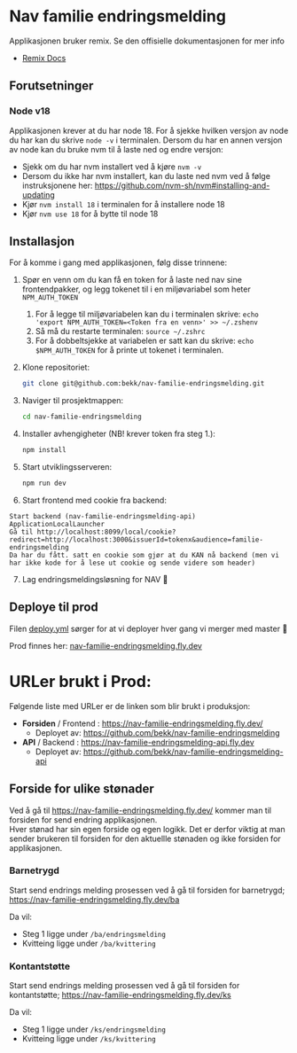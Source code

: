 # Nav familie endringsmelding

Applikasjonen bruker remix. Se den offisielle dokumentasjonen for mer info

- [Remix Docs](https://remix.run/docs)

## Forutsetninger

### Node v18

Applikasjonen krever at du har node 18.
For å sjekke hvilken versjon av node du har kan du skrive `node -v` i terminalen.
Dersom du har en annen versjon av node kan du bruke nvm til å laste ned og endre versjon:

- Sjekk om du har nvm installert ved å kjøre `nvm -v`
- Dersom du ikke har nvm installert, kan du laste ned nvm ved å følge instruksjonene her: https://github.com/nvm-sh/nvm#installing-and-updating
- Kjør `nvm install 18` i terminalen for å installere node 18
- Kjør `nvm use 18` for å bytte til node 18

## Installasjon

For å komme i gang med applikasjonen, følg disse trinnene:

1. Spør en venn om du kan få en token for å laste ned nav sine frontendpakker, og legg tokenet til i en miljøvariabel som heter `NPM_AUTH_TOKEN`

   1. For å legge til miljøvariabelen kan du i terminalen skrive: `echo 'export NPM_AUTH_TOKEN=<Token fra en venn>' >> ~/.zshenv`
   2. Så må du restarte terminalen: `source ~/.zshrc`
   3. For å dobbeltsjekke at variabelen er satt kan du skrive: `echo $NPM_AUTH_TOKEN` for å printe ut tokenet i terminalen.

2. Klone repositoriet:

   ```sh
   git clone git@github.com:bekk/nav-familie-endringsmelding.git
   ```

3. Naviger til prosjektmappen:

   ```sh
   cd nav-familie-endringsmelding
   ```

4. Installer avhengigheter (NB! krever token fra steg 1.):

   ```sh
   npm install
   ```

5. Start utviklingsserveren:

   ```sh
   npm run dev
   ```

6. Start frontend med cookie fra backend:

```
Start backend (nav-familie-endringsmelding-api) ApplicationLocalLauncher
Gå til http://localhost:8099/local/cookie?redirect=http://localhost:3000&issuerId=tokenx&audience=familie-endringsmelding
Da har du fått. satt en cookie som gjør at du KAN nå backend (men vi har ikke kode for å lese ut cookie og sende videre som header)
```

7. Lag endringsmeldingsløsning for NAV 🚀

## Deploye til prod

Filen [deploy.yml](.github%2Fworkflows%2Fdeploy.yml) sørger for at vi deployer hver gang vi merger med master 🚀

Prod finnes her: [nav-familie-endringsmelding.fly.dev](https://nav-familie-endringsmelding.fly.dev/)

# URLer brukt i Prod:

Følgende liste med URLer er de linken som blir brukt i produksjon:

- **Forsiden** / Frontend : https://nav-familie-endringsmelding.fly.dev/ <br>
  - Deployet av: https://github.com/bekk/nav-familie-endringsmelding
- **API** / Backend : https://nav-familie-endringsmelding-api.fly.dev <br>
  - Deployet av: https://github.com/bekk/nav-familie-endringsmelding-api

## Forside for ulike stønader

Ved å gå til https://nav-familie-endringsmelding.fly.dev/ kommer man til forsiden for send endring applikasjonen. <br>
Hver stønad har sin egen forside og egen logikk. Det er derfor viktig at man sender brukeren til forsiden for den aktuellle stønaden og ikke forsiden for applikasjonen.

### Barnetrygd

Start send endrings melding prosessen ved å gå til forsiden for barnetrygd;
https://nav-familie-endringsmelding.fly.dev/ba

Da vil:

- Steg 1 ligge under `/ba/endringsmelding`
- Kvitteing ligge under `/ba/kvittering`

### Kontantstøtte

Start send endrings melding prosessen ved å gå til forsiden for kontantstøtte;
https://nav-familie-endringsmelding.fly.dev/ks

Da vil:

- Steg 1 ligge under `/ks/endringsmelding`
- Kvitteing ligge under `/ks/kvittering`

